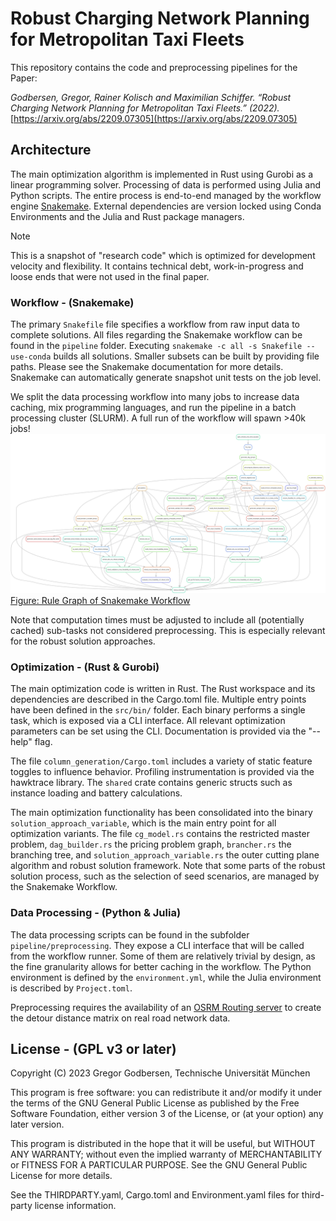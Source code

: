 #  Robust Charging Network Planning for Metropolitan Taxi Fleets

This repository contains the code and preprocessing pipelines for the Paper:

*Godbersen, Gregor, Rainer Kolisch and Maximilian Schiffer. “Robust Charging Network Planning for Metropolitan Taxi Fleets.” (2022).* [https://arxiv.org/abs/2209.07305](https://arxiv.org/abs/2209.07305)


## Architecture



The main optimization algorithm is implemented in Rust using Gurobi as a linear programming solver.
Processing of data is performed using Julia and Python scripts.
The entire process is end-to-end managed by the workflow engine [Snakemake](snakemake.readthedocs.io/).
External dependencies are version locked using Conda Environments and the Julia and Rust package managers.


> [!NOTE]  
> This is a snapshot of "research code" which is optimized for development velocity and flexibility.
> It contains technical debt, work-in-progress and loose ends that were not used in the final paper.

### Workflow - (Snakemake)

The primary `Snakefile` file specifies a workflow from raw input data to complete solutions.
All files regarding the Snakemake workflow can be found in the `pipeline` folder.
Executing `snakemake -c all -s Snakefile --use-conda` builds all solutions. Smaller subsets can be built by
providing file paths. Please see the Snakemake documentation for more details. Snakemake can automatically
generate snapshot unit tests on the job level.


We split the data processing workflow into many jobs to increase data caching, mix programming languages, and run the pipeline
in a batch processing cluster (SLURM). A full run of the workflow will spawn >40k jobs!
![q](./doc/snakemake-rulegraph.png)
[Figure: Rule Graph of Snakemake Workflow](./doc/snakemake-rulegraph.png)


Note that computation times must be adjusted to include all (potentially cached) sub-tasks not considered preprocessing. This is especially relevant for the robust solution approaches.


### Optimization - (Rust & Gurobi)

The main optimization code is written in Rust. The Rust workspace and its dependencies are described in the Cargo.toml file.
Multiple entry points have been defined in the `src/bin/` folder. Each binary performs a single task, which is exposed via a CLI
interface. All relevant optimization parameters can be set using the CLI. Documentation is provided via the "--help" flag.

The file `column_generation/Cargo.toml` includes a variety of static feature toggles to influence behavior. Profiling instrumentation
is provided via the hawktrace library. The `shared` crate contains generic structs such as instance loading and battery calculations.

The main optimization functionality has been consolidated into the
binary `solution_approach_variable`, which is the main entry point for all optimization variants.
The file `cg_model.rs` contains the restricted master problem, `dag_builder.rs` the pricing problem graph,
`brancher.rs` the branching tree, and `solution_approach_variable.rs` the outer cutting plane algorithm and robust solution framework.
Note that some parts of the robust solution process, such as the selection of seed scenarios, are managed by the Snakemake Workflow.


### Data Processing - (Python & Julia)

The data processing scripts can be found in the subfolder `pipeline/preprocessing`.
They expose a CLI interface that will be called from the workflow runner.
Some of them are relatively trivial by design, as the fine granularity allows for better caching in the workflow.
The Python environment is defined by the `environment.yml`, while the Julia
environment is described by `Project.toml`.

Preprocessing requires the availability of an [OSRM Routing server](https://project-osrm.org/) to create the detour distance matrix
on real road network data.

## License - (GPL v3 or later)

Copyright (C) 2023 Gregor Godbersen, Technische Universität München

This program is free software: you can redistribute it and/or modify
it under the terms of the GNU General Public License as published by
the Free Software Foundation, either version 3 of the License, or
(at your option) any later version.

This program is distributed in the hope that it will be useful,
but WITHOUT ANY WARRANTY; without even the implied warranty of
MERCHANTABILITY or FITNESS FOR A PARTICULAR PURPOSE.  See the
GNU General Public License for more details.

See the THIRDPARTY.yaml, Cargo.toml and Environment.yaml files for third-party license information.
